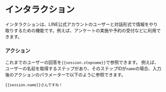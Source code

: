 
# インタラクション
インタラクションは、LINE公式アカウントのユーザーと対話形式で情報をやり取りするための機能です。例えば、アンケートの実施や予約の受付などに利用できます。

### アクション
これまでのユーザーの回答を`{{session.stepname}}`で参照できます。
例えば、ユーザーの名前を取得するステップがあり、そのステップIDが`name`の場合、入力後のアクションのパラメーターで以下のように参照できます。
```
{{session.name}}さんですね！
```